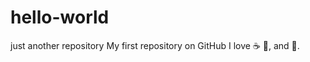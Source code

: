 # hello-world
just another repository
My first repository on GitHub
I love :coffee: :pizza:, and :dancer:.

